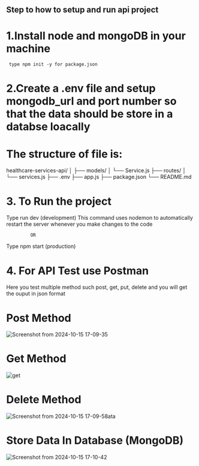 ## Step to how to setup and run api project

# 1.Install node and mongoDB in your machine
     type npm init -y for package.json
# 2.Create a .env file and setup mongodb_url and port number so that the data should be store in a databse loacally

# The structure of file is:

healthcare-services-api/
│
├── models/
│   └── Service.js
├── routes/
│   └── services.js
├── .env
├── app.js
├── package.json
└── README.md


# 3. To Run the project
Type run dev (development) This command uses nodemon to automatically restart the server whenever you make changes to the code
            
             OR
            
Type npm start (production)



# 4. For API Test use Postman

Here you test multiple method such post, get, put, delete
and you will get the ouput in json format 

# Post Method
![Screenshot from 2024-10-15 17-09-35](https://github.com/user-attachments/assets/77b08ce5-9ba5-42f9-a115-f7cdcecd6f55)

# Get Method
![get](https://github.com/user-attachments/assets/d0beab48-8bb5-438d-9e1d-965c6d3aef3c)

# Delete Method
![Screenshot from 2024-10-15 17-09-58](https://github.com/user-attachments/assets/6fc4bddd-9386-4b25-b746-8e824956a35c)ata

# Store Data In Database (MongoDB)
![Screenshot from 2024-10-15 17-10-42](https://github.com/user-attachments/assets/60516962-2875-4a48-bbd5-c58ecaa1d7a7)






